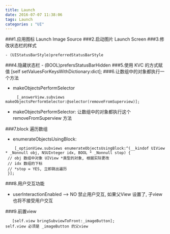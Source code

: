 ```yaml
---
title: Launch
date: 2016-07-07 11:38:06
tags: Launch
categories : "UI"
---
```


###1.应用图标
    Launch Image Source
###2.启动图片
    Launch Screen
###3.修改状态栏的样式

    - (UIStatusBarStyle)preferredStatusBarStyle

###4.隐藏状态栏
    - (BOOL)prefersStatusBarHidden
###5.使用 KVC 的方式赋值
    [self setValuesForKeysWithDictionary:dict];
###6.让数组中的对象都执行一个方法
- makeObjectsPerformSelector
```objc
     [_answerView.subviews  makeObjectsPerformSelector:@selector(removeFromSuperview)];
 ```
- makeObjectsPerformSelector: 让数组中的对象都执行这个 removeFromSuperview 方法

###7.block 遍历数组
- enumerateObjectsUsingBlock:
```objc
    [_optionView.subviews enumerateObjectsUsingBlock:^(__kindof UIView * _Nonnull obj, NSUInteger idx, BOOL * _Nonnull stop) {
 // obj 数组中对象 UIView *类型的对象, 根据实际更改
 // idx 数组的下标
 // *stop = YES, 立即跳出遍历
 }];
 ```
 ###8.用户交互功能
 - userInteractionEnabled --> NO 禁止用户交互, 如果父View 设置了, 子view 也将不接受用户交互

 ###9.前置view
 ```objc
    [self.view bringSubviewToFront:_imageButton];
 self.view 必须是 _imageButton 的父view
```
